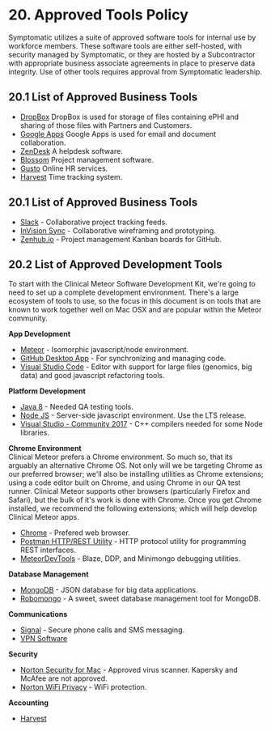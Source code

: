 # 20. Approved Tools Policy

Symptomatic utilizes a suite of approved software tools for internal use by workforce members. These software tools are either self-hosted, with security managed by Symptomatic, or they are hosted by a Subcontractor with appropriate business associate agreements in place to preserve data integrity.  Use of other tools requires approval from Symptomatic leadership.

## 20.1 List of Approved Business Tools

* [DropBox](https://www.dropbox.com/) DropBox is used for storage of files containing ePHI and sharing of those files with Partners and Customers.
* [Google Apps](https://gsuite.google.com/) Google Apps is used for email and document collaboration.
* [ZenDesk](https://www.zendesk.com/) A helpdesk software.
* [Blossom](https://www.blossom.co/) Project management software.  
* [Gusto](https://gusto.com/) Online HR services.  
* [Harvest](https://pentasyllabic.harvestapp.com/overview) Time tracking system.  

## 20.1 List of Approved Business Tools

* [Slack](https://slack.com/) - Collaborative project tracking feeds.    
* [InVision Sync](http://blog.invisionapp.com/an-all-new-invision-sync/) - Collaborative wireframing and prototyping.  
* [Zenhub.io](zenhub.io) - Project management Kanban boards for GitHub.  

## 20.2 List of Approved Development Tools

To start with the Clinical Meteor Software Development Kit, we're going to need to set up a complete development environment.  There's a large ecosystem of tools to use, so the focus in this document is on tools that are known to work together well on Mac OSX and are popular within the Meteor community.   

**App Development**  
* [Meteor](https://www.meteor.com/) - Isomorphic javascript/node environment.  
* [GitHub Desktop App](https://desktop.github.com/) - For synchronizing and managing code.    
* [Visual Studio Code](https://code.visualstudio.com/) - Editor with support for large files (genomics, big data) and good javascript refactoring tools.  

**Platform Development**    
* [Java 8](http://www.oracle.com/technetwork/java/javase/downloads/jdk8-downloads-2133151.html) - Needed QA testing tools.  
* [Node JS](http://nodejs.org/en/) - Server-side javascript environment. Use the LTS release.    
* [Visual Studio - Community 2017](https://www.visualstudio.com/downloads/) - C++ compilers needed for some Node libraries.    

**Chrome Environment**    
Clinical Meteor prefers a Chrome environment.  So much so, that its arguably an alternative Chrome OS.  Not only will we be targeting Chrome as our preferred browser; we'll also be installing utilities as Chrome extensions; using a code editor built on Chrome, and using Chrome in our QA test runner.  Clinical Meteor supports other browsers (particularly Firefox and Safari), but the bulk of it's work is done with Chrome.  Once you get Chrome installed, we recommend the following extensions; which will help develop Clinical Meteor apps.  

* [Chrome](https://www.google.com/chrome/browser/desktop/) - Prefered web browser.  
* [Postman HTTP/REST Utility](https://www.getpostman.com/) - HTTP protocol utility for programming REST interfaces.  
* [MeteorDevTools](https://chrome.google.com/webstore/detail/meteor-devtools/ippapidnnboiophakmmhkdlchoccbgje) - Blaze, DDP, and Minimongo debugging utilities.

**Database Management**    
* [MongoDB](ww.mongodb.com) - JSON database for big data applications.
* [Robomongo](http://robomongo.org/) - A sweet, sweet database management tool for MongoDB.  

**Communications**  
* [Signal](https://signal.org/download/) - Secure phone calls and SMS messaging.       
* [VPN Software]()  

**Security**  
* [Norton Security for Mac](https://uk.norton.com/)  - Approved virus scanner.  Kapersky and McAfee are not approved.
* [Norton WiFi Privacy](https://uk.norton.com/wifi-privacy) - WiFi protection.  

**Accounting**  
* [Harvest](https://www.getharvest.com/)  







